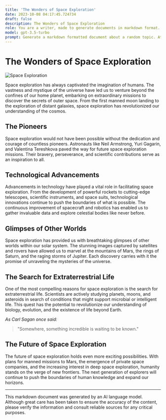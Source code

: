 ```yaml
---
title: 'The Wonders of Space Exploration'
date: 2023-10-08 04:17:45.724734
draft: false
description: The Wonders of Space Exploration
role: You are a writer, made to generate documents in markdown format. It is very important that all of the documents you generate are in valid markdown format.
model: gpt-3.5-turbo
prompt: Generate a markdown formatted document about a random topic. At the bottom, include a disclaimer explaining that the document was generated by you. The first line of the document should be the title. Make sure that the entire document is in proper markdown format, using a mix of various tags to make the document visually appealing.
---
```


# The Wonders of Space Exploration

![Space Exploration](https://images.unsplash.com/photo-1507469207914-b491cd6be737)

Space exploration has always captivated the imagination of humans. The vastness and mystique of the universe have led us to venture beyond the confines of our home planet, embarking on extraordinary missions to discover the secrets of outer space. From the first manned moon landing to the exploration of distant galaxies, space exploration has revolutionized our understanding of the cosmos.

## The Pioneers
Space exploration would not have been possible without the dedication and courage of countless pioneers. Astronauts like Neil Armstrong, Yuri Gagarin, and Valentina Tereshkova paved the way for future space exploration missions. Their bravery, perseverance, and scientific contributions serve as an inspiration to all.

## Technological Advancements
Advancements in technology have played a vital role in facilitating space exploration. From the development of powerful rockets to cutting-edge telescopes, scientific instruments, and space suits, technological innovations continue to push the boundaries of what is possible. The continuous improvement of spacecraft and robotics has enabled us to gather invaluable data and explore celestial bodies like never before.

## Glimpses of Other Worlds
Space exploration has provided us with breathtaking glimpses of other worlds within our solar system. The stunning images captured by satellites and rovers have allowed us to marvel at the mountains of Mars, the rings of Saturn, and the raging storms of Jupiter. Each discovery carries with it the promise of unraveling the mysteries of the universe.

## The Search for Extraterrestrial Life
One of the most compelling reasons for space exploration is the search for extraterrestrial life. Scientists are actively studying planets, moons, and asteroids in search of conditions that might support microbial or intelligent life. This quest has the potential to revolutionize our understanding of biology, evolution, and the existence of life beyond Earth.

*As Carl Sagan once said:*
> "Somewhere, something incredible is waiting to be known."

## The Future of Space Exploration
The future of space exploration holds even more exciting possibilities. With plans for manned missions to Mars, the emergence of private space companies, and the increasing interest in deep space exploration, humanity stands on the verge of new frontiers. The next generation of explorers will continue to push the boundaries of human knowledge and expand our horizons.

---

This markdown document was generated by an AI language model. Although great care has been taken to ensure the accuracy of the content, please verify the information and consult reliable sources for any critical purposes.